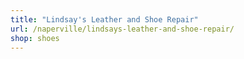 ```yaml
---
title: "Lindsay's Leather and Shoe Repair"
url: /naperville/lindsays-leather-and-shoe-repair/
shop: shoes
---
```

